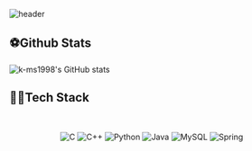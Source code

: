![header](https://capsule-render.vercel.app/api?type=waving&color=d68c20&height=300&section=header&text=k-ms1998&fontSize=90)
## ⚽Github Stats
![k-ms1998's GitHub stats](https://github-readme-stats.vercel.app/api?username=k-ms1998&show_icons=true&theme=great-gatsby&count_private=true)
## 👨‍💻Tech Stack
<br/>
<div style="text-align: center">

![C](https://img.shields.io/badge/c-%2300599C.svg?style=for-the-badge&logo=c&logoColor=white) ![C++](https://img.shields.io/badge/c++-%2300599C.svg?style=for-the-badge&logo=c%2B%2B&logoColor=white) ![Python](https://img.shields.io/badge/python-3670A0?style=for-the-badge&logo=python&logoColor=ffdd54) ![Java](https://img.shields.io/badge/java-%23ED8B00.svg?style=for-the-badge&logo=java&logoColor=white) ![MySQL](https://img.shields.io/badge/mysql-%2300f.svg?style=for-the-badge&logo=mysql&logoColor=white) ![Spring](https://img.shields.io/badge/spring-#6DB33F.svg?&style=for-the-badge&logo=Spring&logoColor=#6DB33F)


</div>
<br/>

<br/>

